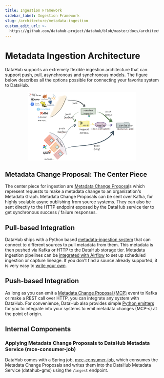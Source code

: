 ```yaml
---
title: Ingestion Framework
sidebar_label: Ingestion Framework
slug: /architecture/metadata-ingestion
custom_edit_url: >-
  https://github.com/datahub-project/datahub/blob/master/docs/architecture/metadata-ingestion.md
---
```


# Metadata Ingestion Architecture

DataHub supports an extremely flexible ingestion architecture that can support push, pull, asynchronous and synchronous models.
The figure below describes all the options possible for connecting your favorite system to DataHub.

<p align="center">
  <img width="70%" src="https://raw.githubusercontent.com/acryldata/static-assets-test/master/imgs/ingestion-architecture.png"/>
</p>

## Metadata Change Proposal: The Center Piece

The center piece for ingestion are [Metadata Change Proposal]s which represent requests to make a metadata change to an organization's Metadata Graph.
Metadata Change Proposals can be sent over Kafka, for highly scalable async publishing from source systems. They can also be sent directly to the HTTP endpoint exposed by the DataHub service tier to get synchronous success / failure responses.

## Pull-based Integration

DataHub ships with a Python based [metadata-ingestion system](../../metadata-ingestion/README.md) that can connect to different sources to pull metadata from them. This metadata is then pushed via Kafka or HTTP to the DataHub storage tier. Metadata ingestion pipelines can be [integrated with Airflow](../../metadata-ingestion/README.md#lineage-with-airflow) to set up scheduled ingestion or capture lineage. If you don't find a source already supported, it is very easy to [write your own](../../metadata-ingestion/README.md#contributing).

## Push-based Integration

As long as you can emit a [Metadata Change Proposal (MCP)] event to Kafka or make a REST call over HTTP, you can integrate any system with DataHub. For convenience, DataHub also provides simple [Python emitters] for you to integrate into your systems to emit metadata changes (MCP-s) at the point of origin.

## Internal Components

### Applying Metadata Change Proposals to DataHub Metadata Service (mce-consumer-job)

DataHub comes with a Spring job, [mce-consumer-job], which consumes the Metadata Change Proposals and writes them into the DataHub Metadata Service (datahub-gms) using the `/ingest` endpoint.

[Metadata Change Proposal (MCP)]: ../what/mxe.md#metadata-change-proposal-mcp
[Metadata Change Proposal]: ../what/mxe.md#metadata-change-proposal-mcp
[Metadata Change Log (MCL)]: ../what/mxe.md#metadata-change-log-mcl
[equivalent Pegasus format]: https://linkedin.github.io/rest.li/how_data_is_represented_in_memory#the-data-template-layer
[mce-consumer-job]: https://github.com/datahub-project/datahub/blob/master/metadata-jobs/mce-consumer-job
[Python emitters]: ../../metadata-ingestion/README.md#using-as-a-library
